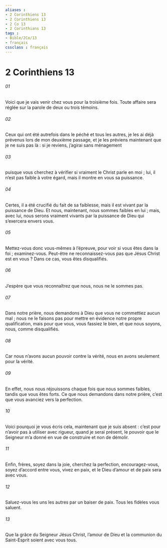```yaml
---
aliases : 
- 2 Corinthiens 13
- 2 Corinthiens 13
- 2 Co 13
- 2 Corinthians 13
tags : 
- Bible/2Co/13
- français
cssclass : français
---
```


# 2 Corinthiens 13

###### 01
Voici que je vais venir chez vous pour la troisième fois. Toute affaire sera réglée sur la parole de deux ou trois témoins.
###### 02
Ceux qui ont été autrefois dans le péché et tous les autres, je les ai déjà prévenus lors de mon deuxième passage, et je les préviens maintenant que je ne suis pas là : si je reviens, j’agirai sans ménagement
###### 03
puisque vous cherchez à vérifier si vraiment le Christ parle en moi ; lui, il n’est pas faible à votre égard, mais il montre en vous sa puissance.
###### 04
Certes, il a été crucifié du fait de sa faiblesse, mais il est vivant par la puissance de Dieu. Et nous, maintenant, nous sommes faibles en lui ; mais, avec lui, nous serons vraiment vivants par la puissance de Dieu qui s’exercera envers vous.
###### 05
Mettez-vous donc vous-mêmes à l’épreuve, pour voir si vous êtes dans la foi ; examinez-vous. Peut-être ne reconnaissez-vous pas que Jésus Christ est en vous ? Dans ce cas, vous êtes disqualifiés.
###### 06
J’espère que vous reconnaîtrez que nous, nous ne le sommes pas.
###### 07
Dans notre prière, nous demandons à Dieu que vous ne commettiez aucun mal ; nous ne le faisons pas pour mettre en évidence notre propre qualification, mais pour que vous, vous fassiez le bien, et que nous soyons, nous, comme disqualifiés.
###### 08
Car nous n’avons aucun pouvoir contre la vérité, nous en avons seulement pour la vérité.
###### 09
En effet, nous nous réjouissons chaque fois que nous sommes faibles, tandis que vous êtes forts. Ce que nous demandons dans notre prière, c’est que vous avanciez vers la perfection.
###### 10
Voici pourquoi je vous écris cela, maintenant que je suis absent : c’est pour n’avoir pas à utiliser avec rigueur, quand je serai présent, le pouvoir que le Seigneur m’a donné en vue de construire et non de démolir.
###### 11
Enfin, frères, soyez dans la joie, cherchez la perfection, encouragez-vous, soyez d’accord entre vous, vivez en paix, et le Dieu d’amour et de paix sera avec vous.
###### 12
Saluez-vous les uns les autres par un baiser de paix. Tous les fidèles vous saluent.
###### 13
Que la grâce du Seigneur Jésus Christ, l’amour de Dieu et la communion du Saint-Esprit soient avec vous tous.
